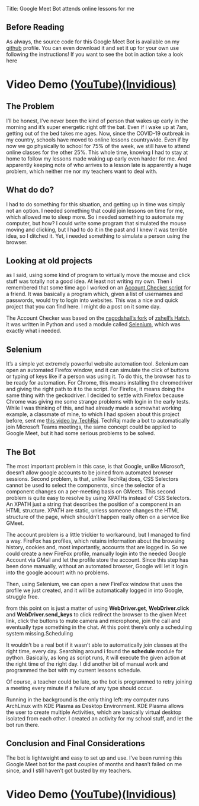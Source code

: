 Title: Google Meet Bot attends online lessons for me

## Before Reading
As always, the source code for this Google Meet Bot is available on my <a href="https://github.com/EmaMaker/GoogleMeetBot">github</a> profile. You can even download it and set it up for your own use following the instructions! If you want to see the bot in action take a look here

# Video Demo <a href="https://www.youtube.com/watch?v=ZaBPLZkqqas">(YouTube)</a><a href="https://invidious.snopyta.org/watch?v=ZaBPLZkqqas">(Invidious)</a> 


## The Problem
I’ll be honest, I’ve never been the kind of person that wakes up early in the morning and it’s super energetic right off the bat. Even if i wake up at 7am, getting out of the bed takes me ages. Now, since the COVID-19 outbreak in my country, schools have moved to online lessons countrywide. Even if by now we go physically to school for 75% of the week, we still have to attend online classes for the other 25%. This whole time, knowing I had to stay at home to follow my lessons made waking up early even harder for me. And apparently keeping note of who arrives to a lesson late is apparently a huge problem, which neither me nor my teachers want to deal with. 

## What do do?
I had to do something for this situation, and getting up in time was simply not an option. I needed something that could join lessons on time for me, which allowed me to sleep more. So i needed something to automate my computer, but how? I could write some program that simulated the mouse moving and clicking, but I had to do it in the past and I knew it was terrible idea, so I ditched it. Yet, i needed something to simulate a person using the browser.

## Looking at old projects

as I said, using some kind of program to virtually move the mouse and click stuff was totally not a good idea. At least not writing my own. Then i remembered that some time ago I worked on an <a href="https://github.com/EmaMaker/AccountChecker">Account Checker script</a> for a friend. It was basically a program which, given a list of usernames and passwords, would try to login into websites. This was a nice and quick project that you can find here. I might do a post on it some day.

The Account Checker was based on the <a href="https://github.com/nsgodshall/Hatch">nsgodshall’s fork</a> of <a href="https://github.com/zshell/Hatch">zshell’s Hatch</a>, it was written in Python and used a module called  <a href="https://www.selenium.dev/">Selenium</a>, which was exactly what i needed.

## Selenium
It’s a simple yet extremely powerful website automation tool. Selenium can open an automated Firefox window, and it can simulate the click of buttons or typing of keys like if a person was using it.
To do this, the browser has to be ready for automation. For Chrome, this means installing the chromedriver and giving the right path to it to the script. For Firefox, it means doing the same thing with the geckodriver.
I decided to settle with Firefox because Chrome was giving me some strange problems with login in the early tests. While I was thinking of this, and had already made a somewhat working example, a classmate of mine, to which I had spoken about this project before, sent me <a href="https://www.youtube.com/watch?v=7neSueHsyY0">this video by TechRaj</a>. TechRaj made a bot to automatically join Microsoft Teams meetings, the same concept could be applied to Google Meet, but it had some serious problems to be solved.

## The Bot

The most important problem in this case, is that Google, unlike Microsoft, doesn’t allow google accounts to be joined from automated browser sessions. Second problem, is that, unlike TechRaj does, CSS Selectors cannot be used to select the components, since the selector of a component changes on a per-meeting basis on GMeets. This second problem is quite easy to resolve by using XPATHs instead of CSS Selectors. An XPATH just a string that describes the position of a component in an HTML structure. XPATH are static, unless someone changes the HTML structure of the page, which shouldn’t happen really often on a service like GMeet.

The account problem is a little trickier to workaround, but I managed to find a way. FireFox has profiles, which retains information about the browsing history, cookies and, most importantly, accounts that are logged in. So we could create a new FireFox profile, manually login into the needed Google Account via GMail and let the profile store the account. Since this step has been done manually, without an automated browser, Google will let it login into the google account with no problems.

Then, using Selenium, we can open a new FireFox window that uses the profile we just created, and it will be automatically logged in into Google, struggle free.

from this point on is just a matter of using **WebDriver.get**, **WebDriver.click** and **WebDriver.send_keys** to click redirect the browser to the given Meet link, click the buttons to mute camera and microphone, join the call and eventually type something in the chat. At this point there’s only a scheduling system missing.Scheduling

It wouldn’t be a real bot if it wasn’t able to automatically join classes at the right time, every day. Searching around i found the **schedule** module for python. Basically, as long as script runs, it will execute the given action at the right time of the right day. I did another bit of manual work and programmed the bot with my current lessons schedule.

Of course, a teacher could be late, so the bot is programmed to retry joining a meeting every minute if a failure of any type should occur.

Running in the background is the only thing left: my computer runs ArchLinux with KDE Plasma as Desktop Environment. KDE Plasma allows the user to create multiple Activities, which are basically virtual desktop isolated from each other. I created an activity for my school stuff, and let the bot run there.

## Conclusion and Final Considerations

The bot is lightweight and easy to set up and use. I’ve been running this Google Meet bot for the past couples of months and hasn’t failed on me since, and I still haven’t got busted by my teachers.

# Video Demo <a href="https://www.youtube.com/watch?v=ZaBPLZkqqas">(YouTube)</a><a href="https://invidious.snopyta.org/watch?v=ZaBPLZkqqas">(Invidious)</a> 
